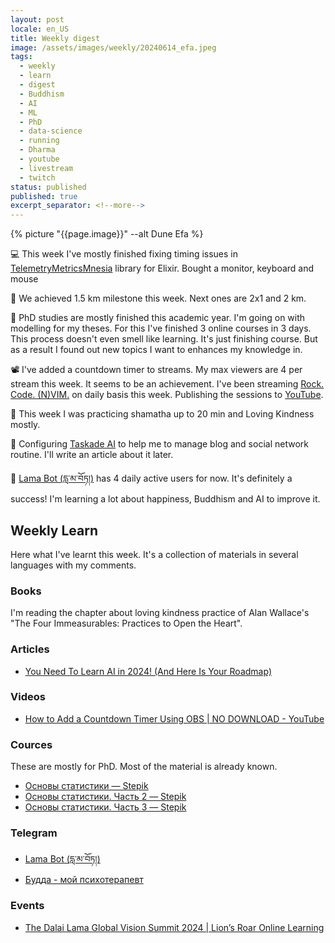 ```yaml
---
layout: post
locale: en_US
title: Weekly digest
image: /assets/images/weekly/20240614_efa.jpeg
tags:
  - weekly
  - learn
  - digest
  - Buddhism
  - AI
  - ML
  - PhD
  - data-science
  - running
  - Dharma
  - youtube
  - livestream
  - twitch
status: published
published: true
excerpt_separator: <!--more-->
---
```

{% picture "{{page.image}}" --alt Dune Efa %}

💻 This week I've mostly finished fixing timing issues in [TelemetryMetricsMnesia](https://github.com/T0ha/telemetry_metrics_mnesia) library for Elixir. Bought a monitor, keyboard and mouse 

🏃 We achieved 1.5 km milestone this week. Next ones are 2x1 and 2 km.

🔬 PhD studies are mostly finished this academic year. I'm going on with modelling for my theses. For this I've finished 3 online courses in 3 days. This process doesn't even smell like learning. It's just finishing course. But as a result I found out new topics I want to enhances my knowledge in.

📽️ I've added a countdown timer to streams. My max viewers are 4 per stream this week. It seems to be an achievement. I've been streaming  [Rock. Code. (N)VIM.](https://www.twitch.tv/war1and) on daily basis this week. Publishing the sessions to [YouTube](https://www.youtube.com/playlist?list=PLX764RemXwZZ_XfWfV8tq1PvoM4Ebcdo8).

🪷 This week I was practicing shamatha up to 20 min and Loving Kindness mostly.

🤖 Configuring  [Taskade AI](https://www.taskade.com/?via=t0hashvein) to help me to manage blog and social network routine. I'll write an article about it later.

 📿 [Lama Bot (དླ་མ་བོཏ།)](https://t.me/compassion_lama_bot) has 4 daily active users for now. It's definitely a success! I'm learning a lot about happiness, Buddhism and AI to improve it.

<!--more-->

## Weekly Learn
Here what I've learnt this week. It's a collection of materials  in several languages with my comments.

### Books
I'm reading the chapter about loving kindness practice of Alan Wallace's "The Four Immeasurables: Practices to Open the Heart".

### Articles
- [You Need To Learn AI in 2024! (And Here Is Your Roadmap)](https://medium.com/predict/you-need-to-learn-ai-in-2024-and-here-is-your-roadmap-c28e6cb5c045)

### Videos
- [How to Add a Countdown Timer Using OBS | NO DOWNLOAD - YouTube](https://www.youtube.com/watch?v=WOB_369B0t8)

### Cources
These are mostly for PhD. Most of the material is already known.

- [Основы статистики — Stepik](https://stepik.org/course/76)
- [Основы статистики. Часть 2 — Stepik](https://stepik.org/course/524)
- [Основы статистики. Часть 3 — Stepik](https://stepik.org/course/2152)

### Telegram
- [Lama Bot (དླ་མ་བོཏ།)](https://t.me/compassion_lama_bot)
- [Будда - мой психотерапевт](https://t.me/Buddha_is_my_theropist_ru)

### Events
- [The Dalai Lama Global Vision Summit 2024 | Lion’s Roar Online Learning](https://learn.lionsroar.com/p/dalai-lama-global-vision-summit-2024)
